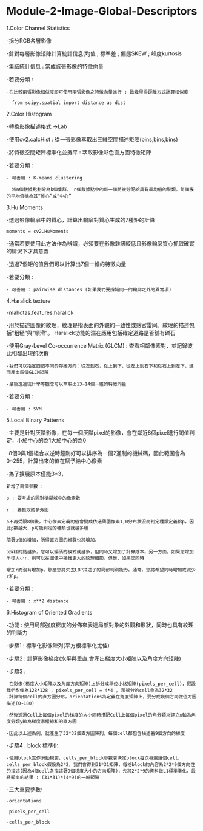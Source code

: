 # Module-2-Image-Global-Descriptors

1.Color Channel Statistics

  -拆分RGB各層影像
  
  -針對每層影像矩陣計算統計信息(均值 ; 標準差 ; 偏態SKEW ; 峰度kurtosis
  
  -集結統計信息 : 當成該張影像的特徵向量
  
  -若要分類 : 
  
    -在比較兩張影像相似度即可使用兩張影像之特徵向量進行 : 歐幾里得距離方式計算相似度
    
      from scipy.spatial import distance as dist

2.Color Histogram
  
  -轉換影像描述格式 ->Lab
  
  -使用cv2.calcHist : 從一張影像萃取出三維空間描述矩陣(bins,bins,bins)
  
  -將特徵空間矩陣標準化並攤平 : 萃取影像彩色直方圖特徵矩陣

  -若要分類 : 
    
    - 可善用 : K-means clustering
    
      將n個數據點劃分為k個集群。 n個數據點中的每一個將被分配給具有最均值的聚類。每個簇的平均值稱為其“質心”或“中心”


3.Hu Moments
  
  -透過影像輪廓中的質心，計算出輪廓對質心生成的7種矩的計算
    
    moments = cv2.HuMoments
  
  -通常若要使用此方法作為辨識，必須要在影像雜訊較低且影像輪廓質心抓取確實的情況下才具意義
  
  -透過7個矩的值我們可以計算出7個一維的特徵向量
  
  -若要分類 : 
    
    - 可善用 : pairwise_distances (如果我們要辨識同一的輪廓之外的異常項)


4.Haralick texture

  -mahotas.features.haralick
  
  -用於描述圖像的紋理，紋理是指表面的外觀的一致性或感官雷同。紋理的描述包括“粗糙”與“順滑”。
    Haralick功能的潛在應用包括確定道路是否舖有礫石
    
  -使用Gray-Level Co-occurrence Matrix (GLCM) : 查看相鄰像素對，並記錄彼此相鄰出現的次數
  
    -我們可以指定四個不同的鄰接方向：從左到右，從上到下，從左上到右下和從右上到左下，進而產出四個GLCM矩陣
  
    -最後透過統計學等觀念可以萃取出13~14個一維的特徵向量
  
  -若要分類 : 
    
    - 可善用 : SVM

5.Local Binary Patterns

  -主要是針對灰階影像，在每一個灰階pixel的影像，會在鄰近8個pixel進行閾值判定，小於中心的為1大於中心的為0
  
  -8個0與1個組合以逆時鐘剛好可以排序為一個2進制的機械碼，因此範圍會為0~255，計算出來的值在賦予給中心像素
  
  -為了擴展原本僅能3*3，
    
    新增了兩個參數 : 
    
    p : 要考慮的圓對稱鄰域中的像素數
    
    r : 要抓取的多外圍
    
    p不再受限8個後，中心像素定義的值會變成依造周圍像素1,0分布狀況而判定種類定義給p，因此p數越大，p可能判定的種類也就越多種
    
    隨著p值的增加，所得直方圖的維數也將增加。
    
    p採樣的點越多，您可以編碼的模式就越多，但同時又增加了計算成本。另一方面，如果您增加半徑大小r，則可以在圖像中捕獲更大的紋理細節。但是，如果您同時
    
    增加r而沒有增加p，那麼您將失去LBP描述子的局部判別能力。通常，您將希望同時增加或減少r和p。
   
  -若要分類 : 
    
    - 可善用 : x**2 distance
    
    
6.Histogram of Oriented Gradients

  -功能 : 使用局部強度梯度的分佈來表達局部對象的外觀和形狀，同時也具有紋理的判斷力

  -步驟1 : 標準化影像陣列(平方根標準化尤佳)
  
  -步驟2 : 計算影像梯度(水平與垂直,會產出梯度大小矩陣以及角度方向矩陣)
  
  -步驟3 : 
    
    -在影像(梯度大小矩陣以及角度方向矩陣)上拆分成單位小格矩陣(pixels_per_cell)，假設我們影像為128*128 , pixels_per_cell = 4*4 , 那拆分的cell會為32*32
    -計算每個cell的直方圖分布，orientations為定義在角度矩陣上，要分成幾個方向做值方圖描述(0~180)
    
    -然後透過Cell上每個pixel的梯度的大小同時搭配Cell上每個pixel的角分類來建立x軸為角度分類y軸為梯度家權總和的直方圖
    
    -因此以上述為例，就產生了32*32個直方圖陣列，每個cell都包含描述著9個方向的梯度
    
  -步驟4 : block 標準化
    
    -使用block當作滑動視窗，cells_per_block參數會決定block每次框選幾個cell，cells_per_block假設為2*2，我們會得到31*31矩陣，每格block的內容為2*2*9個方向性的描述(因為4個cell各描述著9個梯度大小的方向矩陣)，先將2*2*9的資料做L1標準準化，最終輸出的結果 : (31*31)*(4*9)的一維矩陣
    
  -三大重要參數:
    
    -orientations
    
    -pixels_per_cell
    
    -cells_per_block



